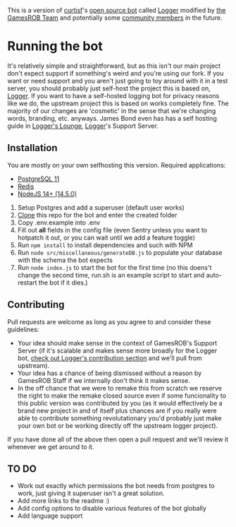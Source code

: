 This is a version of [curtisf](https://github.com/curtisf)'s [open source bot](https://github.com/curtisf/logger) called [Logger](https://top.gg/bot/298822483060981760) modified by [the GamesROB Team](https://github.com/orgs/GamesROB/people) and potentially some [community members](https://github.com/gamesrob/supportbot/graphs/contributors) in the future.

# Running the bot
It's relatively simple and straightforward, but as this isn't our main project don't expect support if something's weird and you're using our fork. If you want or need support and you aren't just going to toy around with it in a test server, you should probably just self-host the project this is based on, [Logger](https://github.com/curtisf/logger). If you want to have a self-hosted logging bot for privacy reasons like we do, the upstream project this is based on works completely fine. The majority of our changes are 'cosmetic' in the sense that we're changing words, branding, etc. anyways. James Bond even has has a self hosting guide in [Logger's Lounge](https://discord.gg/ed7Gaa3), [Logger](https://discord.bots.gg/bots/298822483060981760)'s Support Server.

## Installation

You are mostly on your own selfhosting this version. Required applications:
- [PostgreSQL 11](https://www.postgresql.org/download)
- [Redis](https://redis.io/download)
- [NodeJS 14+ (14.5.0)](https://nodejs.org)

1. Setup Postgres and add a superuser (default user works)
2. [Clone](https://github.com/GamesROB/supportbot.git) this repo for the bot and enter the created folder
3. Copy .env.example into .env
4. Fill out **all** fields in the config file (even Sentry unless you want to hotpatch it out, or you can wait until we add a feature toggle)
5. Run `npm install` to install dependencies and such with NPM
6. Run `node src/miscellaneous/generateDB.js` to populate your database with the schema the bot expects 
7. Run `node index.js` to start the bot for the first time (no this doens't change the second time, run.sh is an example script to start and auto-restart the bot if it dies.)


## Contributing
Pull requests are welcome as long as you agree to and consider these guidelines:
- Your idea should make sense in the context of GamesROB's Support Server (if it's scalable and makes sense more broadly for the Logger bot, [check out Logger's contribution section](https://github.com/curtisf/logger#contributing) and we'll pull from upstream).
- Your idea has a chance of being dismissed without a reason by GamesROB Staff if we internally don't think it makes sense.
- In the off chance that we were to remake this from scratch we reserve the right to make the remake closed source even if some funcionality to this public version was contributed by you (as it would effectively be a brand new project in and of itself plus chances are if you really were able to contribute something revolutationary you'd probably just make your own bot or be working directly off the upstream logger project).

If you have done all of the above then open a pull request and we'll review it whenever we get around to it.

## TO DO
- Work out exactly which permissions the bot needs from postgres to work, just giving it superuser isn't a great solution.
- Add more links to the readme :)
- Add config options to disable various features of the bot globally
- Add language support
